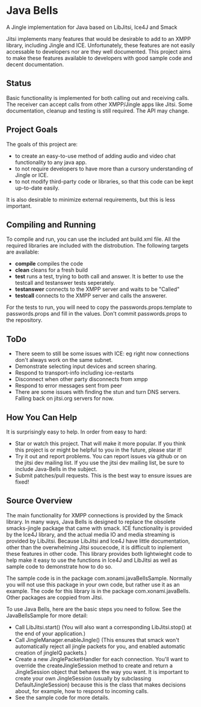 Java Bells
============

A Jingle implementation for Java based on LibJitsi, Ice4J and Smack

Jitsi implements many features that would be desirable to add to an XMPP library, including
Jingle and ICE. Unfortunately, these features are not easily accessable to developers
nor are they well documented.
This project aims to make these features available to developers with good sample code
and decent documentation.


Status
------

Basic functionality is implemented for both calling out and receiving calls. The receiver can
accept calls from other XMPP/Jingle apps like Jitsi. Some documentation,
cleanup and testing is still required. The API may change.


Project Goals
-------------

The goals of this project are:

- to create an easy-to-use method of adding audio and video chat functionality to any java app.
- to not require developers to have more than a cursory understanding of Jingle or ICE.
- to not modify third-party code or libraries, so that this code can be kept up-to-date easily.

It is also desirable to minimize external requirements, but this is less important.

Compiling and Running
-------------------

To compile and run, you can use the included ant build.xml file. All the required libraries
are included with the distrobution. The following targets are available:
- **compile** compiles the code
- **clean** cleans for a fresh build
- **test** runs a test, trying to both call and answer. It is better to use the testcall and testanswer tests seperately.
- **testanswer** connects to the XMPP server and waits to be "Called"
- **testcall** connects to the XMPP server and calls the answerer.

For the tests to run, you will need to copy the passwords.props.template to passwords.props and fill
in the values. Don't commit passwords.props to the repository.

ToDo
----

- There seem to still be some issues with ICE: eg right now connections don't always work on the same subnet.
- Demonstrate selecting input devices and screen sharing.
- Respond to transport-info including ice-restarts
- Disconnect when other party disconnects from xmpp
- Respond to error messages sent from peer
- There are some issues with finding the stun and turn DNS servers. Falling back on jitsi.org servers for now.

How You Can Help
----------------

It is surprisingly easy to help. In order from easy to hard:

- Star or watch this project. That will make it more popular. If you think this project is
or might be helpful to you in the future, please star it!
- Try it out and report problems. You can report issues via github or on the jitsi dev mailing
list. If you use the jitsi dev mailing list, be sure to include Java-Bells in the subject.
- Submit patches/pull requests. This is the best way to ensure issues are fixed!


Source Overview
---------------

The main functionality for XMPP connections is provided by the Smack library. In many ways, Java
Bells is designed to replace the obsolete smacks-jingle package that came with smack.
ICE functionality is provided by
the Ice4J library, and the actual media IO and media streaming is provided by LibJitsi. Because
LibJitsi and Ice4J have little documentation, other than the overwhelming Jitsi soucecode, it is
difficult to inplement these features in other code. This library provides both lightwieght
code to help make it easy to use the functions in Ice4J and LibJitsi as well as sample code to
demonstrate how to do so.

The sample code is in the package com.xonami.javaBellsSample. Normally you will not use this package
in your own code, but rather use it as an example. The code for this library is in the package
com.xonami.javaBells. Other packages are coppied from Jitsi.


To use Java Bells, here are the basic steps you need to follow. See the JavaBellsSample for more detail:

- Call LibJitsi.start() (You will also want a corresponding LibJitsi.stop() at the end of your application.)
- Call JingleManager.enableJingle() (This ensures that smack won't automatically reject all jingle packets
  for you, and enabled automatic creation of jingleIQ packets.)
- Create a new JinglePacketHandler for each connection. You'll want to override the createJingleSession
  method to create and return a JingleSession object that behaves the way you want. It is important to create
  your own JingleSession (usually by subclassing DefaultJingleSession) because this is the class that
  makes decisions about, for example, how to respond to incoming calls.
- See the sample code for more details.
